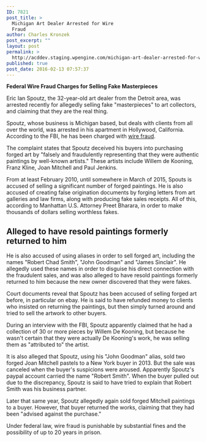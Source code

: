 ```yaml
---
ID: 7821
post_title: >
  Michigan Art Dealer Arrested for Wire
  Fraud
author: Charles Kronzek
post_excerpt: ""
layout: post
permalink: >
  http://acddev.staging.wpengine.com/michigan-art-dealer-arrested-for-wire-fraud.html
published: true
post_date: 2016-02-13 07:57:37
---
```

<b>Federal Wire Fraud Charges for Selling Fake Masterpieces</b>

<span style="font-weight: 400;">Eric Ian Spoutz, the 32-year-old art dealer from the Detroit area, was arrested recently for allegedly selling fake "masterpieces" to art collectors, and claiming that they are the real thing.</span><!--more-->

<span style="font-weight: 400;">Spoutz, whose business is Michigan based, but deals with clients from all over the world, was arrested in his apartment in Hollywood, California. According to the FBI, he has been charged with <a href="http://acddev.staging.wpengine.com/white-collar-crimes.html" target="_blank">wire fraud</a>.</span>

<span style="font-weight: 400;">The complaint states that Spoutz deceived his buyers into purchasing forged art by "falsely and fraudulently representing that they were authentic paintings by well-known artists." These artists include Willem de Kooning, Franz Kline, Joan Mitchell and Paul Jenkins.</span>

<span style="font-weight: 400;">From at least February 2010, until somewhere in March of 2015, Spouts is accused of selling a significant number of forged paintings. He is also accused of creating false origination documents by forging letters from art galleries and law firms, along with producing fake sales receipts. All of this, according to Manhattan U.S. Attorney Preet Bharara, in order to make thousands of dollars selling worthless fakes.</span>

<h2>Alleged to have resold paintings formerly returned to him</h2>

<span style="font-weight: 400;">He is also accused of using aliases in order to sell forged art, including the names "Robert Chad Smith", "John Goodman" and "James Sinclair". He allegedly used these names in order to disguise his direct connection with the fraudulent sales, and was also alleged to have resold paintings formerly returned to him because the new owner discovered that they were fakes.</span>

<span style="font-weight: 400;">Court documents reveal that Spoutz has been accused of selling forged art before, in particular on ebay. He is said to have refunded money to clients who insisted on returning the paintings, but then simply turned around and tried to sell the artwork to other buyers.</span>

<span style="font-weight: 400;">During an interview with the FBI, Spoutz apparently claimed that he had a collection of 30 or more pieces by Willem De Kooning, but because he wasn't certain that they were actually De Kooning's work, he was selling them as "attributed to" the artist.</span>

<span style="font-weight: 400;">It is also alleged that Spoutz, using his "John Goodman" alias, sold two forged Joan Mitchell pastels to a New York buyer in 2013. But the sale was canceled when the buyer's suspicions were aroused. Apparently Spoutz's paypal account carried the name "Robert Smith". When the buyer pulled out due to the discrepancy, Spoutz is said to have tried to explain that Robert Smith was his business partner.</span>

<span style="font-weight: 400;">Later that same year, Spoutz allegedly again sold forged Mitchell paintings to a buyer. However, that buyer returned the works, claiming that they had been "advised against the purchase."</span>

<span style="font-weight: 400;">Under federal law, wire fraud is punishable by substantial fines and the possibility of up to 20 years in prison.</span>